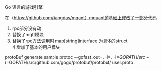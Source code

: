 Go 语言的游戏引擎

在（https://github.com/liangdas/mqant）mquant的基础上修改了一部分代码

1. rpc部分没有动
2. 替换了mqtt模块
3. 替换了rpc方法调用时 map[string]interface 为具体的struct   
4  增加了基本的用户模块


protoBuf generate sample
protoc --gofast_out=. -I=. -I=$GOPATH/src -I=$GOPATH/src/github.com/gogo/protobuf/protobuf/ user.proto

